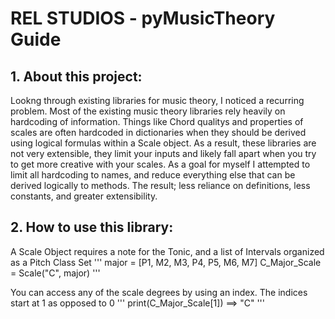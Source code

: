 # REL STUDIOS - pyMusicTheory Guide

## 1. About this project:

Lookng through existing libraries for music theory, I noticed a recurring problem. Most of the existing music theory libraries
rely heavily on hardcoding of information. Things like Chord qualitys and properties of scales are often hardcoded in dictionaries
when they should be derived using logical formulas within a Scale object. As a result, these libraries are not very extensible, they limit your inputs and likely fall apart when you try to get more creative with your scales. As a goal for myself I attempted to limit all hardcoding to names, and reduce everything else that can be derived logically to methods. The result; less reliance on definitions, less constants, and greater extensibility.

## 2. How to use this library:

A Scale Object requires a note for the Tonic, and a list of Intervals organized as a Pitch Class Set
'''
major = [P1, M2, M3, P4, P5, M6, M7]
C_Major_Scale = Scale("C", major)
'''

You can access any of the scale degrees by using an index. The indices start at 1 as opposed to 0
'''
print(C_Major_Scale[1]) ==> "C"
'''
